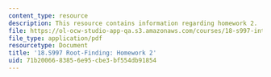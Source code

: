 ```yaml
---
content_type: resource
description: This resource contains information regarding homework 2.
file: https://ol-ocw-studio-app-qa.s3.amazonaws.com/courses/18-s997-introduction-to-matlab-programming-fall-2011/71b2006683856e95cbe3bf554db91854_MIT18_S997F11_Homework_2.pdf
file_type: application/pdf
resourcetype: Document
title: '18.S997 Root-Finding: Homework 2'
uid: 71b20066-8385-6e95-cbe3-bf554db91854
---
```

